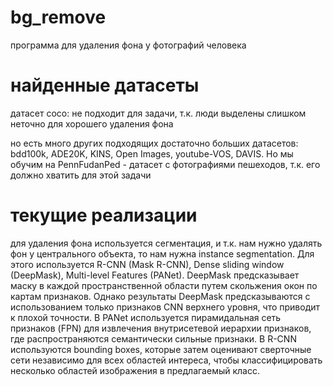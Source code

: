 # bg_remove

программа для удаления фона у фотографий человека

# найденные датасеты

датасет coco: не подходит для задачи, т.к. люди выделены слишком неточно для хорошего удаления фона

но есть много других подходящих достаточно больших датасетов: bdd100k, ADE20K, KINS, Open Images, youtube-VOS, DAVIS. Но мы обучим на PennFudanPed - датасет с фотографиями пешеходов, т.к. его должно хватить для этой задачи

# текущие реализации

для удаления фона используется сегментация, и т.к. нам нужно удалять фон у центрального объекта, то нам нужна instance segmentation. Для этого используется R-CNN (Mask R-CNN), Dense sliding window (DeepMask), Multi-level Features (PANet). DeepMask предсказывает маску в каждой пространственной области путем скольжения окон по картам признаков. Однако результаты DeepMask предсказываются с использованием только признаков CNN верхнего уровня, что приводит к плохой точности. В PANet используется пирамидальная сеть признаков (FPN) для извлечения внутрисетевой иерархии признаков, где распространяются семантически сильные признаки. В R-CNN используются bounding boxes, которые затем оценивают сверточные сети независимо для всех областей интереса, чтобы классифицировать несколько областей изображения в предлагаемый класс.

